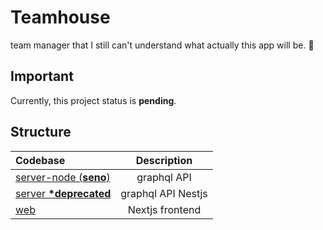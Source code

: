 # Teamhouse

team manager that I still can't understand what actually this app will be. 🙌

## Important

Currently, this project status is **pending**.

## Structure

| Codebase                              |    Description     |
| :------------------------------------ | :----------------: |
| [server-node (**seno**)](server-node) |    graphql API     |
| [server **\*deprecated**](server)     | graphql API Nestjs |
| [web](web)                            |  Nextjs frontend   |
